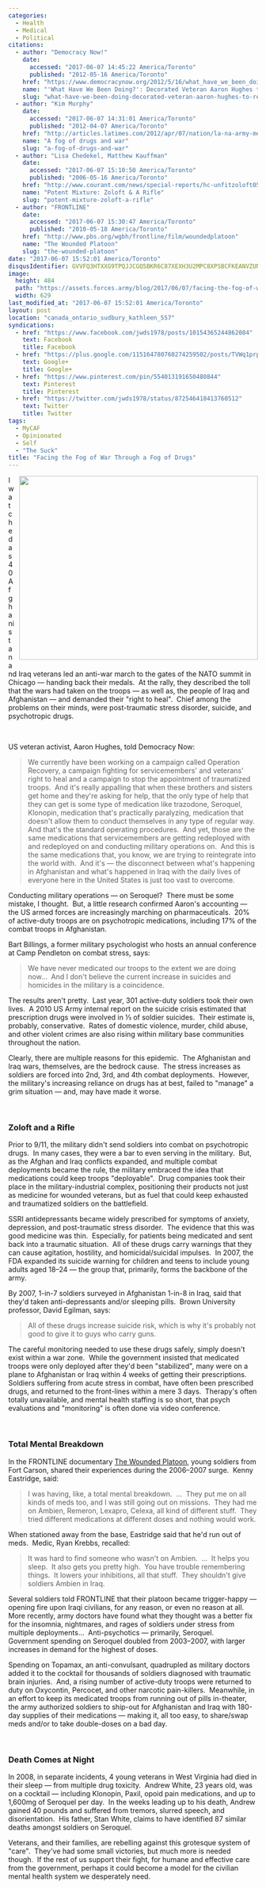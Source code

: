 ```yaml
---
categories:
  - Health
  - Medical
  - Political
citations:
  - author: "Democracy Now!"
    date:
      accessed: "2017-06-07 14:45:22 America/Toronto"
      published: "2012-05-16 America/Toronto"
    href: "https://www.democracynow.org/2012/5/16/what_have_we_been_doing_decorated"
    name: "'What Have We Been Doing?': Decorated Veteran Aaron Hughes to Return War Medals at Anti-NATO Protest"
    slug: "what-have-we-been-doing-decorated-veteran-aaron-hughes-to-return-war-medals-at-anti-nato-protest"
  - author: "Kim Murphy"
    date:
      accessed: "2017-06-07 14:31:01 America/Toronto"
      published: "2012-04-07 America/Toronto"
    href: "http://articles.latimes.com/2012/apr/07/nation/la-na-army-medication-20120408"
    name: "A fog of drugs and war"
    slug: "a-fog-of-drugs-and-war"
  - author: "Lisa Chedekel, Matthew Kauffman"
    date:
      accessed: "2017-06-07 15:10:50 America/Toronto"
      published: "2006-05-16 America/Toronto"
    href: "http://www.courant.com/news/special-reports/hc-unfitzoloft0516.artmay16-story.html"
    name: "Potent Mixture: Zoloft & A Rifle"
    slug: "potent-mixture-zoloft-a-rifle"
  - author: "FRONTLINE"
    date:
      accessed: "2017-06-07 15:30:47 America/Toronto"
      published: "2010-05-18 America/Toronto"
    href: "http://www.pbs.org/wgbh/frontline/film/woundedplatoon"
    name: "The Wounded Platoon"
    slug: "the-wounded-platoon"
date: "2017-06-07 15:52:01 America/Toronto"
disqusIdentifier: GVVFQ3HTXXG9TPQJJCGQ5BKR6C87XEXH3U2MPC8XPSBCFKEANVZUNTTC5XJMW8WRE3R67KZKAA8FXC95VN82RK4NVS2MFDE5SRFY
image:
  height: 484
  path: "https://assets.forces.army/blog/2017/06/07/facing-the-fog-of-war-through-a-fog-of-drugs/hotlink-ok/dependence_629x484.png"
  width: 629
last_modified_at: "2017-06-07 15:52:01 America/Toronto"
layout: post
location: "canada_ontario_sudbury_kathleen_557"
syndications:
  - href: "https://www.facebook.com/jwds1978/posts/10154365244862084"
    text: Facebook
    title: Facebook
  - href: "https://plus.google.com/115164780760274259502/posts/TVWq1prpgpD"
    text: Google+
    title: Google+
  - href: "https://www.pinterest.com/pin/554013191650480844"
    text: Pinterest
    title: Pinterest
  - href: "https://twitter.com/jwds1978/status/872546418413760512"
    text: Twitter
    title: Twitter
tags:
  - MyCAF
  - Opinionated
  - Self
  - "The Suck"
title: "Facing the Fog of War Through a Fog of Drugs"
---
```


<img alt="" height="371" src="{{ site.uri.assets }}/blog/2017/06/07/facing-the-fog-of-war-through-a-fog-of-drugs/dependence_482x371.png"
  style="border: 0px; float: right; margin-bottom: 10px; margin-left: 10px;" width="482" />
<p>
  I watched as 40 Afghanistan and Iraq veterans led an anti-war march to the gates of the NATO summit in Chicago &#8212; handing back their medals.&nbsp; At the
  rally, they described the toll that the wars had taken on the troops &#8212; as well as, the people of Iraq and Afghanistan &#8212; and demanded their
  &quot;right to heal&quot;.&nbsp; Chief among the problems on their minds, were post-traumatic stress disorder, suicide, and psychotropic drugs.
</p>
<p>
  &nbsp;
</p>
<p>
  US veteran activist, Aaron Hughes, told Democracy Now:
  <blockquote cite="{{ site.url }}{{ page.url }}#cite-what-have-we-been-doing-decorated-veteran-aaron-hughes-to-return-war-medals-at-anti-nato-protest">
    We currently have been working on a campaign called Operation Recovery, a campaign fighting for servicemembers' and veterans' right to heal and a campaign
    to stop the appointment of traumatized troops.&nbsp; And it's really appalling that when these brothers and sisters get home and they're asking for help,
    that the only type of help that they can get is some type of medication like trazodone, Seroquel, Klonopin, medication that's practically paralyzing,
    medication that doesn't allow them to conduct themselves in any type of regular way.&nbsp; And that's the standard operating procedures.&nbsp; And yet,
    those are the same medications that servicemembers are getting redeployed with and redeployed on and conducting military operations on.&nbsp; And this is
    the same medications that, you know, we are trying to reintegrate into the world with.&nbsp; And it's &#8212; the disconnect between what's happening in
    Afghanistan and what's happened in Iraq with the daily lives of everyone here in the United States is just too vast to overcome.
  </blockquote>
</p>
<!-- excerptBreak -->
<p>
  Conducting military operations &#8212; on Seroquel?&nbsp; There must be some mistake, I thought.&nbsp; But, a little research confirmed Aaron's accounting
  &#8212; the US armed forces are increasingly marching on pharmaceuticals.&nbsp; 20% of active-duty troops are on psychotropic medications, including 17% of
  the combat troops in Afghanistan.
</p>
<p>
  Bart Billings, a former military psychologist who hosts an annual conference at Camp Pendleton on combat stress, says:
  <blockquote cite="{{ site.url }}{{ page.url }}#cite-a-fog-of-drugs-and-war">
    We have never medicated our troops to the extent we are doing now&hellip;&nbsp; And I don't believe the current increase in suicides and homicides in the
    military is a coincidence.
  </blockquote>
</p>
<p>
  The results aren't pretty.&nbsp; Last year, 301 active-duty soldiers took their own lives.&nbsp; A 2010 US Army internal report on the suicide crisis
  estimated that prescription drugs were involved in &frac13; of soldier suicides.&nbsp; Their estimate is, probably, conservative.&nbsp; Rates of domestic
  violence, murder, child abuse, and other violent crimes are also rising within military base communities throughout the nation.
</p>
<p>
  Clearly, there are multiple reasons for this epidemic.&nbsp; The Afghanistan and Iraq wars, themselves, are the bedrock cause.&nbsp; The stress increases as
  soldiers are forced into 2<suo>nd</sup>, 3<suo>rd</sup>, and 4<suo>th</sup> combat deployments.&nbsp; However, the military's increasing reliance on drugs has
  at best, failed to &quot;manage&quot; a grim situation &#8212; and, may have made it worse.
</p>
<p>
  &nbsp;
</p>
<h3 id="zoloft-and-a-rifle">
  Zoloft and a Rifle
</h3>
<p>
  Prior to 9/11, the military didn't send soldiers into combat on psychotropic drugs.&nbsp; In many cases, they were a bar to even serving in the
  military.&nbsp; But, as the Afghan and Iraq conflicts expanded, and multiple combat deployments became the rule, the military embraced the idea that
  medications could keep troops &quot;deployable&quot;.&nbsp; Drug companies took their place in the military-industrial complex, positioning their products
  not just as medicine for wounded veterans, but as fuel that could keep exhausted and traumatized soldiers on the battlefield.
</p>
<p>
  SSRI antidepressants became widely prescribed for symptoms of anxiety, depression, and post-traumatic stress disorder.&nbsp; The evidence that this was good
  medicine was thin.&nbsp; Especially, for patients being medicated and sent back into a traumatic situation.&nbsp; All of these drugs carry warnings that they
  can cause agitation, hostility, and homicidal/suicidal impulses.&nbsp; In 2007, the FDA expanded its suicide warning for children and teens to include young
  adults aged 18&#8211;24 &#8212; the group that, primarily, forms the backbone of the army.
</p>
<p>
  By 2007, 1-in-7 soldiers surveyed in Afghanistan 1-in-8 in Iraq, said that they'd taken anti-depressants and/or sleeping pills.&nbsp; Brown University
  professor, David Egilman, says:
  <blockquote>
    All of these drugs increase suicide risk, which is why it's probably not good to give it to guys who carry guns.
  </blockquote>
</p>
<p>
  The careful monitoring needed to use these drugs safely, simply doesn't exist within a war zone.&nbsp; While the government insisted that medicated troops
  were only deployed after they'd been &quot;stabilized&quot;, many were on a plane to Afghanistan or Iraq within 4 weeks of getting their prescriptions.&nbsp;
  Soldiers suffering from acute stress in combat, have often been prescribed drugs, and returned to the front-lines within a mere 3 days.&nbsp; Therapy's often
  totally unavailable, and mental health staffing is so short, that psych evaluations and &quot;monitoring&quot; is often done via video conference.
</p>
<p>
  &nbsp;
</p>
<h3 id="total-mental-breakdown">
  Total Mental Breakdown
</h3>
<p>
  In the FRONTLINE documentary <a href="{{ site.url }}{{ page.url }}#cite-the-wounded-platoon" rel="me" title="The Wounded Platoon">The Wounded Platoon</a>,
  young soldiers from Fort Carson, shared their experiences during the 2006&#8211;2007 surge.&nbsp; Kenny Eastridge, said:
  <blockquote cite="{{ site.url }}{{ page.url }}#cite-the-wounded-platoon">
    I was having, like, a total mental breakdown.&nbsp; &hellip;&nbsp; They put me on all kinds of meds too, and I was still going out on missions.&nbsp; They
    had me on Ambien, Remeron, Lexapro, Celexa, all kind of different stuff.&nbsp; They tried different medications at different doses and nothing would work.
  </blockquote>
</p>
<p>
  When stationed away from the base, Eastridge said that he'd run out of meds.&nbsp; Medic, Ryan Krebbs, recalled:
  <blockquote cite="{{ site.url }}{{ page.url }}#cite-the-wounded-platoon">
    It was hard to find someone who wasn't on Ambien.&nbsp; &hellip;&nbsp; It helps you sleep.&nbsp; It also gets you pretty high.&nbsp; You have trouble
    remembering things.&nbsp; It lowers your inhibitions, all that stuff.&nbsp; They shouldn't give soldiers Ambien in Iraq.
  </blockquote>
</p>
<p>
  Several soldiers told FRONTLINE that their platoon became trigger-happy &#8212; opening fire upon Iraqi civilians, for any reason, or even no reason at
  all.&nbsp; More recently, army doctors have found what they thought was a better fix for the insomnia, nightmares, and rages of soldiers under stress from
  multiple deployments&hellip;&nbsp; Anti-psychotics &#8212; primarily, Seroquel.&nbsp; Government spending on Seroquel doubled from 2003&#8211;2007, with
  larger increases in demand for the highest of doses.
</p>
<p>
  Spending on Topamax, an anti-convulsant, quadrupled as military doctors added it to the cocktail for thousands of soldiers diagnosed with traumatic brain
  injuries.&nbsp; And, a rising number of active-duty troops were returned to duty on Oxycontin, Percocet, and other narcotic pain-killers.&nbsp; Meanwhile, in
  an effort to keep its medicated troops from running out of pills in-theater, the army authorized soldiers to ship-out for Afghanistan and Iraq with 180-day
  supplies of their medications &#8212; making it, all too easy, to share/swap meds and/or to take double-doses on a bad day.
</p>
<p>
  &nbsp;
</p>
<h3 id="death-comes-at-night">
  Death Comes at Night
</h3>
<p>
  In 2008, in separate incidents, 4 young veterans in West Virginia had died in their sleep &#8212; from multiple drug toxicity.&nbsp; Andrew White, 23 years
  old, was on a cocktail &#8212; including Klonopin, Paxil, opoid pain medications, and up to 1,600mg of Seroquel per day.&nbsp; In the weeks leading up to his
  death, Andrew gained 40 pounds and suffered from tremors, slurred speech, and disorientation.&nbsp; His father, Stan White, claims to have identified 87
  similar deaths amongst soldiers on Seroquel.
</p>
<p>
  Veterans, and their families, are rebelling against this grotesque system of &quot;care&quot;.&nbsp; They've had some small victories, but much more is needed
  though.&nbsp; If the rest of us support their fight, for humane and effective care from the government, perhaps it could become a model for the civilian
  mental health system we desperately need.
</p>
